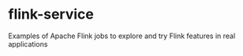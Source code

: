 # flink-service
Examples of Apache Flink jobs to explore and try Flink features in real applications
